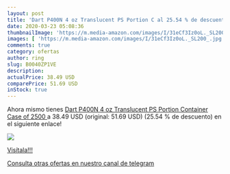 ```yaml
---
layout: post
title: 'Dart P400N 4 oz Translucent PS Portion C al 25.54 % de descuento'
date: 2020-03-23 05:08:36
thumbnailImage: 'https://m.media-amazon.com/images/I/31eCf3Iz0oL._SL200_.jpg'
images: [ 'https://m.media-amazon.com/images/I/31eCf3Iz0oL._SL200_.jpg' ]
comments: true
category: ofertas
author: ring
slug: B0040ZP1VE
description:
actualPrice: 38.49 USD
comparePrice: 51.69 USD
inStock: true
---
```


Ahora mismo tienes [Dart P400N 4 oz Translucent PS Portion Container  Case of 2500 ](https://www.amazon.com/dp/B0040ZP1VE/?tag=redken08-20) a 38.49 USD (original: 51.69 USD) (25.54 %  de descuento) en el siguiente enlace!

[![](https://m.media-amazon.com/images/I/31eCf3Iz0oL._SL200_.jpg)](https://www.amazon.com/dp/B0040ZP1VE/?tag=redken08-20)

[Visítala!!!](https://www.amazon.com/dp/B0040ZP1VE/?tag=redken08-20)

[Consulta otras ofertas en nuestro canal de telegram](https://t.me/s/ofertas25)
